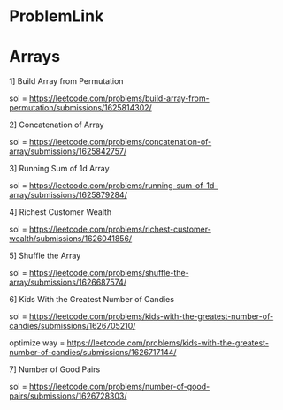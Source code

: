 # ProblemLink
# Arrays
1] Build Array from Permutation

sol = https://leetcode.com/problems/build-array-from-permutation/submissions/1625814302/

2] Concatenation of Array

sol = https://leetcode.com/problems/concatenation-of-array/submissions/1625842757/

3] Running Sum of 1d Array

sol = https://leetcode.com/problems/running-sum-of-1d-array/submissions/1625879284/

4] Richest Customer Wealth 

sol = https://leetcode.com/problems/richest-customer-wealth/submissions/1626041856/

5] Shuffle the Array

sol = https://leetcode.com/problems/shuffle-the-array/submissions/1626687574/

6] Kids With the Greatest Number of Candies

sol = https://leetcode.com/problems/kids-with-the-greatest-number-of-candies/submissions/1626705210/

optimize way = https://leetcode.com/problems/kids-with-the-greatest-number-of-candies/submissions/1626717144/

7] Number of Good Pairs

sol = https://leetcode.com/problems/number-of-good-pairs/submissions/1626728303/
